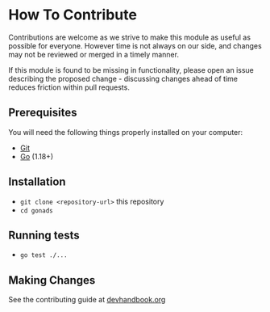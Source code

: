 # How To Contribute

Contributions are welcome as we strive to make this module as useful as
possible for everyone. However time is not always on our side, and changes may
not be reviewed or merged in a timely manner.

If this module is found to be missing in functionality, please open an issue
describing the proposed change - discussing changes ahead of time reduces
friction within pull requests.

## Prerequisites

You will need the following things properly installed on your computer:

- [Git](https://git-scm.com/)
- [Go](https://go.dev/) (1.18+)

## Installation

- `git clone <repository-url>` this repository
- `cd gonads`

## Running tests

- `go test ./...`

## Making Changes

See the contributing guide at
[devhandbook.org](https://devhandbook.org/contributing)
